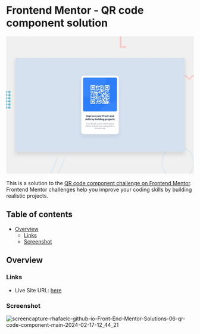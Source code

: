 

# Frontend Mentor - QR code component solution

![Design preview for the Recipe page coding challenge](./design/desktop-preview.jpg)

This is a solution to the [QR code component challenge on Frontend Mentor](https://www.frontendmentor.io/challenges/qr-code-component-iux_sIO_H). Frontend Mentor challenges help you improve your coding skills by building realistic projects. 

## Table of contents

- [Overview](#overview)
  - [Links](#links)
  - [Screenshot](#screenshot)

## Overview

### Links

- Live Site URL: [here](https://rhafaelc.github.io/Front-End-Mentor-Solutions/06-qr-code-component-main/)

### Screenshot
![screencapture-rhafaelc-github-io-Front-End-Mentor-Solutions-06-qr-code-component-main-2024-02-17-12_44_21](https://github.com/rhafaelc/Front-End-Mentor-Solutions/assets/109317539/dbb2f6f4-1078-41c9-83f1-2dfb53451600)


